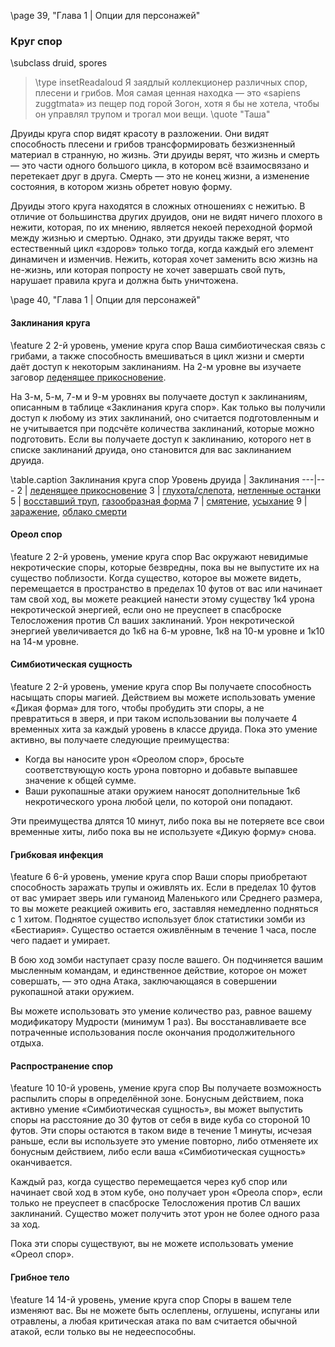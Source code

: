 \page 39, "Глава 1 | Опции для персонажей"
### Круг спор
\subclass druid, spores

> \type insetReadaloud
> Я заядлый коллекционер различных спор, плесени и грибов. Моя самая ценная находка — это «sapiens zuggtmata» из пещер под горой Зогон, хотя я бы не хотела, чтобы он управлял трупом и трогал мои вещи.
> \quote "Таша"

Друиды круга спор видят красоту в разложении. Они видят способность плесени и грибов трансформировать безжизненный материал в странную, но жизнь. Эти друиды верят, что жизнь и смерть — это части одного большого цикла, в котором всё взаимосвязано и перетекает друг в друга. Смерть — это не конец жизни, а изменение состояния, в котором жизнь обретет новую форму.

Друиды этого круга находятся в сложных отношениях с нежитью. В отличие от большинства других друидов, они не видят ничего плохого в нежити, которая, по их мнению, является некоей переходной формой между жизнью и смертью. Однако, эти друиды также верят, что естественный цикл «здоров» только тогда, когда каждый его элемент динамичен и изменчив. Нежить, которая хочет заменить всю жизнь на не-жизнь, или которая попросту не хочет завершать свой путь, нарушает правила круга и должна быть уничтожена.

\page 40, "Глава 1 | Опции для персонажей"

#### Заклинания круга
\feature 2
2-й уровень, умение круга спор
Ваша симбиотическая связь с грибами, а также способность вмешиваться в цикл жизни и смерти даёт доступ к некоторым заклинаниям. На 2-м уровне вы изучаете заговор [леденящее прикосновение](spell.chill_touch).

На 3-м, 5-м, 7-м и 9-м уровнях вы получаете доступ к заклинаниям, описанным в таблице «Заклинания круга спор». Как только вы получили доступ к любому из этих заклинаний, оно считается подготовленным и не учитывается при подсчёте количества заклинаний, которые можно подготовить. Если вы получаете доступ к заклинанию, которого нет в списке заклинаний друида, оно становится для вас заклинанием друида.

\table.caption Заклинания круга спор
Уровень друида | Заклинания
---|---
2 | [леденящее прикосновение](spell.chill_touch)
3 | [глухота/слепота](spell.blindness/deafness), [нетленные останки](spell.gentle_repose)
5 | [восставший труп](spell.animate_dead), [газообразная форма](spell.gaseous_form)
7 | [смятение](spell.confusion), [усыхание](spell.blight)
9 | [заражение](spell.contagion), [облако смерти](spell.cloud_kill)
#### Ореол спор
\feature 2
2-й уровень, умение круга спор
Вас окружают невидимые некротические споры, которые безвредны, пока вы не выпустите их на существо поблизости. Когда существо, которое вы можете видеть, перемещается в пространство в пределах 10 футов от вас или начинает там свой ход, вы можете реакцией нанести этому существу 1к4 урона некротической энергией, если оно не преуспеет в спасброске Телосложения против Сл ваших заклинаний. Урон некротической энергией увеличивается до 1к6 на 6-м уровне, 1к8 на 10-м уровне и 1к10 на 14-м уровне.

#### Симбиотическая сущность
\feature 2
2-й уровень, умение круга спор
Вы получаете способность насыщать споры магией. Действием вы можете использовать умение «Дикая форма» для того, чтобы пробудить эти споры, а не превратиться в зверя, и при таком использовании вы получаете 4 временных хита за каждый уровень в классе друида. Пока это умение активно, вы получаете следующие преимущества:
- Когда вы наносите урон «Ореолом спор», бросьте соответствующую кость урона повторно и добавьте выпавшее значение к общей сумме.
- Ваши рукопашные атаки оружием наносят дополнительные 1к6 некротического урона любой цели, по которой они попадают.

Эти преимущества длятся 10 минут, либо пока вы не потеряете все свои временные хиты, либо пока вы не используете «Дикую форму» снова.

#### Грибковая инфекция
\feature 6
6-й уровень, умение круга спор
Ваши споры приобретают способность заражать трупы и оживлять их. Если в пределах 10 футов от вас умирает зверь или гуманоид Маленького или Среднего размера, то вы можете реакцией оживить его, заставляя немедленно подняться с 1 хитом. Поднятое существо использует блок статистики зомби из «Бестиария». Существо остается оживлённым в течение 1 часа, после чего падает и умирает.

В бою ход зомби наступает сразу после вашего. Он подчиняется вашим мысленным командам, и единственное действие, которое он может совершать, — это одна Атака, заключающаяся в совершении рукопашной атаки оружием.

Вы можете использовать это умение количество раз, равное вашему модификатору Мудрости (минимум 1 раз). Вы восстанавливаете все потраченные использования после окончания продолжительного отдыха.

#### Распространение спор
\feature 10
10-й уровень, умение круга спор
Вы получаете возможность распылить споры в определённой зоне. Бонусным действием, пока активно умение «Симбиотическая сущность», вы может выпустить споры на расстояние до 30 футов от себя в виде куба со стороной 10 футов. Эти споры остаются в таком виде в течение 1 минуты, исчезая раньше, если вы используете это умение повторно, либо отменяете их бонусным действием, либо если ваша «Симбиотическая сущность» оканчивается.

Каждый раз, когда существо перемещается через куб спор или начинает свой ход в этом кубе, оно получает урон «Ореола спор», если только не преуспеет в спасброске Телосложения против Сл ваших заклинаний. Существо может получить этот урон не более одного раза за ход.

Пока эти споры существуют, вы не можете использовать умение «Ореол спор».

#### Грибное тело
\feature 14
14-й уровень, умение круга спор
Споры в вашем теле изменяют вас. Вы не можете быть ослеплены, оглушены, испуганы или отравлены, а любая критическая атака по вам считается обычной атакой, если только вы не недееспособны.
